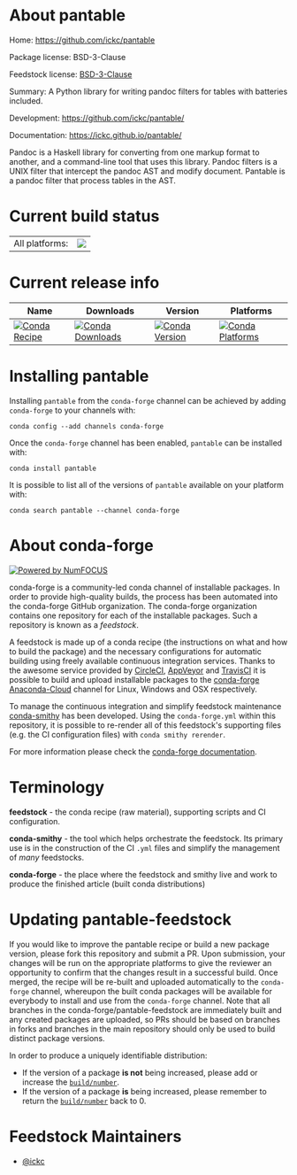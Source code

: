 About pantable
==============

Home: https://github.com/ickc/pantable

Package license: BSD-3-Clause

Feedstock license: [BSD-3-Clause](https://github.com/conda-forge/pantable-feedstock/blob/master/LICENSE.txt)

Summary: A Python library for writing pandoc filters for tables with batteries included.

Development: https://github.com/ickc/pantable/

Documentation: https://ickc.github.io/pantable/

Pandoc is a Haskell library for converting from one markup format to another, and a command-line tool that uses this library. Pandoc filters is a UNIX filter that intercept the pandoc AST and modify document. Pantable is a pandoc filter that process tables in the AST.


Current build status
====================


<table><tr><td>All platforms:</td>
    <td>
      <a href="https://dev.azure.com/conda-forge/feedstock-builds/_build/latest?definitionId=11492&branchName=master">
        <img src="https://dev.azure.com/conda-forge/feedstock-builds/_apis/build/status/pantable-feedstock?branchName=master">
      </a>
    </td>
  </tr>
</table>

Current release info
====================

| Name | Downloads | Version | Platforms |
| --- | --- | --- | --- |
| [![Conda Recipe](https://img.shields.io/badge/recipe-pantable-green.svg)](https://anaconda.org/conda-forge/pantable) | [![Conda Downloads](https://img.shields.io/conda/dn/conda-forge/pantable.svg)](https://anaconda.org/conda-forge/pantable) | [![Conda Version](https://img.shields.io/conda/vn/conda-forge/pantable.svg)](https://anaconda.org/conda-forge/pantable) | [![Conda Platforms](https://img.shields.io/conda/pn/conda-forge/pantable.svg)](https://anaconda.org/conda-forge/pantable) |

Installing pantable
===================

Installing `pantable` from the `conda-forge` channel can be achieved by adding `conda-forge` to your channels with:

```
conda config --add channels conda-forge
```

Once the `conda-forge` channel has been enabled, `pantable` can be installed with:

```
conda install pantable
```

It is possible to list all of the versions of `pantable` available on your platform with:

```
conda search pantable --channel conda-forge
```


About conda-forge
=================

[![Powered by NumFOCUS](https://img.shields.io/badge/powered%20by-NumFOCUS-orange.svg?style=flat&colorA=E1523D&colorB=007D8A)](http://numfocus.org)

conda-forge is a community-led conda channel of installable packages.
In order to provide high-quality builds, the process has been automated into the
conda-forge GitHub organization. The conda-forge organization contains one repository
for each of the installable packages. Such a repository is known as a *feedstock*.

A feedstock is made up of a conda recipe (the instructions on what and how to build
the package) and the necessary configurations for automatic building using freely
available continuous integration services. Thanks to the awesome service provided by
[CircleCI](https://circleci.com/), [AppVeyor](https://www.appveyor.com/)
and [TravisCI](https://travis-ci.com/) it is possible to build and upload installable
packages to the [conda-forge](https://anaconda.org/conda-forge)
[Anaconda-Cloud](https://anaconda.org/) channel for Linux, Windows and OSX respectively.

To manage the continuous integration and simplify feedstock maintenance
[conda-smithy](https://github.com/conda-forge/conda-smithy) has been developed.
Using the ``conda-forge.yml`` within this repository, it is possible to re-render all of
this feedstock's supporting files (e.g. the CI configuration files) with ``conda smithy rerender``.

For more information please check the [conda-forge documentation](https://conda-forge.org/docs/).

Terminology
===========

**feedstock** - the conda recipe (raw material), supporting scripts and CI configuration.

**conda-smithy** - the tool which helps orchestrate the feedstock.
                   Its primary use is in the construction of the CI ``.yml`` files
                   and simplify the management of *many* feedstocks.

**conda-forge** - the place where the feedstock and smithy live and work to
                  produce the finished article (built conda distributions)


Updating pantable-feedstock
===========================

If you would like to improve the pantable recipe or build a new
package version, please fork this repository and submit a PR. Upon submission,
your changes will be run on the appropriate platforms to give the reviewer an
opportunity to confirm that the changes result in a successful build. Once
merged, the recipe will be re-built and uploaded automatically to the
`conda-forge` channel, whereupon the built conda packages will be available for
everybody to install and use from the `conda-forge` channel.
Note that all branches in the conda-forge/pantable-feedstock are
immediately built and any created packages are uploaded, so PRs should be based
on branches in forks and branches in the main repository should only be used to
build distinct package versions.

In order to produce a uniquely identifiable distribution:
 * If the version of a package **is not** being increased, please add or increase
   the [``build/number``](https://docs.conda.io/projects/conda-build/en/latest/resources/define-metadata.html#build-number-and-string).
 * If the version of a package **is** being increased, please remember to return
   the [``build/number``](https://docs.conda.io/projects/conda-build/en/latest/resources/define-metadata.html#build-number-and-string)
   back to 0.

Feedstock Maintainers
=====================

* [@ickc](https://github.com/ickc/)

